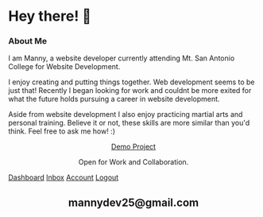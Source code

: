 
<h1 align="left">Hey there!  👋</h1>
<h3 align="left" padding-top="20px">About Me</h3>
<p align="left">I am Manny, a website developer currently attending Mt. San Antonio College for Website Development.</p>
<p align="left">I enjoy creating and putting things together. Web development seems to be just that! Recently I began looking for work and 
    couldnt be more exited for what the future holds pursuing a career in website development.
</p>
<p align="left">Aside from website development I also enjoy practicing martial arts and personal training. Believe it or not, these skills are more similar than you'd think. Feel free to ask me how! :)
</p>
<p align="center"><a href="https://manny-fl.github.io/github.io/" target="_blank">Demo Project</a><p>


<p align="center">Open for Work and Collaboration.</p>
<div class="button-group minor-group">
    <a style=background-color:"red" href="#" class="button primary">Dashboard</a>
    <a href="#" class="button">Inbox</a>
    <a href="#" class="button">Account</a>
    <a href="#" class="button">Logout</a>
</div><h2 align="center"><a href="mailto:mannydev25@gmail.com"></a>mannydev25@gmail.com</h2>
<p align="center">
</p>

